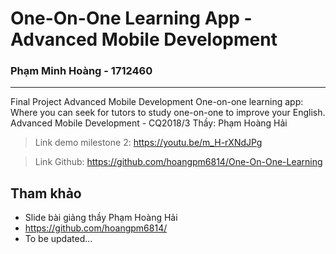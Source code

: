 # One-On-One Learning App - Advanced Mobile Development

### Phạm Minh Hoàng - 1712460
-----------------------
Final Project Advanced Mobile Development
One-on-one learning app: Where you can seek for tutors to study one-on-one to improve your English.
Advanced Mobile Development - CQ2018/3
Thầy: Phạm Hoàng Hải
> Link demo milestone 2: https://youtu.be/m_H-rXNdJPg

> Link Github: https://github.com/hoangpm6814/One-On-One-Learning

## Tham khảo
- Slide bài giảng thầy Phạm Hoàng Hải
- https://github.com/hoangpm6814/
- To be updated...

